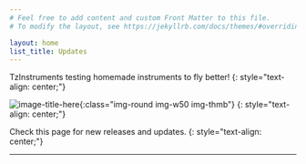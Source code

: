 ```yaml
---
# Feel free to add content and custom Front Matter to this file.
# To modify the layout, see https://jekyllrb.com/docs/themes/#overriding-theme-defaults

layout: home
list_title: Updates
---
```


TzInstruments testing homemade instruments to fly better!
{: style="text-align: center;"}

![image-title-here]({{site.baseurl}}/images/foto/TzIGx.jpg){:class="img-round img-w50 img-thmb"}
{: style="text-align: center;"}

Check this page for new releases and updates.
{: style="text-align: center;"}

<hr>